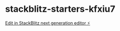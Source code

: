 # stackblitz-starters-kfxiu7

[Edit in StackBlitz next generation editor ⚡️](https://stackblitz.com/~/github.com/jameszhaotamu/stackblitz-starters-kfxiu7)